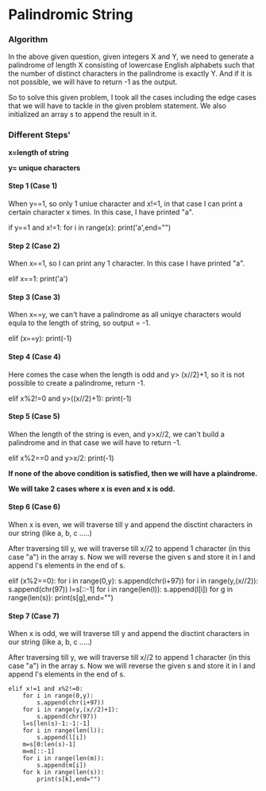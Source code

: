 # Palindromic String 

### Algorithm 

In the above given question, given integers X and Y, we need to generate a palindrome of length X consisting of lowercase English alphabets such that the number of distinct characters in the palindrome is exactly Y. And if it is not possible, we will have to return -1 as the output. 

So to solve this given problem, I took all the cases including the edge cases that we will have to tackle in the given problem statement. 
We also initialized an array s to append the result in it. 

### Different Steps'

**x=length of string** 

**y= unique characters**

#### Step 1 (Case 1) 

When y==1, so only 1 uniue character and x!=1, in that case I can print a certain character x times. In this case, I have printed "a".

if y==1 and x!=1:
        for i in range(x):
            print('a',end="")

####  Step 2 (Case 2)

When x==1, so I can print any 1 character. In this case I have printed "a".

elif x==1:
        print('a')

#### Step 3 (Case 3)

When x==y, we can't have a palindrome as all uniqye characters would equla to the length of string, so output = -1. 

elif (x==y):
        print(-1)

#### Step 4 (Case 4)

Here comes the case when the length is odd and y> (x//2)+1, so it is not possible to create a palindrome, return -1.

elif x%2!=0 and y>((x//2)+1):
        print(-1)

#### Step 5 (Case 5)

When the length of the string is even, and y>x//2, we can't build a palindrome and in that case we will have to return -1. 

elif x%2==0 and y>x/2:
        print(-1)

**If none of the above condition is satisfied, then we will have a plaindrome.** 

**We will take 2 cases where x is even and x is odd.**

#### Step 6 (Case 6)

When x is even, we will traverse till y and append the disctint characters in our string (like a, b, c .....)

After traversing till y, we will traverse till x//2 to append 1 character (in this case "a") in the array s. 
Now we will reverse the given s and store it in l  and append l's elements in the end of s.  

elif (x%2==0):
        for i in range(0,y):
            s.append(chr(i+97))
        for i in range(y,(x//2)):
            s.append(chr(97))
        l=s[::-1]
        for i in range(len(l)):
            s.append(l[i])
        for g in range(len(s)):
            print(s[g],end="")

#### Step 7 (Case 7)

When x is odd, we will traverse till y and append the disctint characters in our string (like a, b, c .....)

After traversing till y, we will traverse till x//2 to append 1 character (in this case "a") in the array s. 
Now we will reverse the given s and store it in l  and append l's elements in the end of s.

    elif x!=1 and x%2!=0:
        for i in range(0,y):
            s.append(chr(i+97))
        for i in range(y,(x//2)+1):
            s.append(chr(97))
        l=s[len(s)-1:-1:-1]
        for i in range(len(l)):
            s.append(l[i])
        m=s[0:len(s)-1]
        m=m[::-1]
        for i in range(len(m)):
            s.append(m[i])
        for k in range(len(s)):
            print(s[k],end="")




